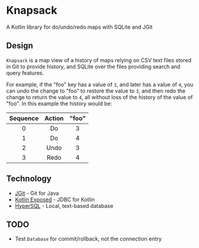# Knapsack

A Kotlin library for do/undo/redo maps with SQLite and JGit

## Design

`Knapsack` is a map view of a history of maps relying on CSV text files
stored in Git to provide history, and SQLite over the files providing search
and query features.

For example, if the "foo" key has a value of `3`, and later has a value of
`4`, you can undo the change to "foo" to restore the value to `3`, and then
redo the change to return the value to `4`, all without loss of the history
of the value of "foo".  In this example the history would be:

| Sequence | Action | "foo" |
|:--------:|:------:|:-----:|
| 0        | Do     | 3     |
| 1        | Do     | 4     |
| 2        | Undo   | 3     |
| 3        | Redo   | 4     |

## Technology

* [JGit](https://github.com/eclipse/jgit) - Git for Java
* [Kotlin Exposed](https://github.com/JetBrains/Exposed) - JDBC for Kotlin
* [HyperSQL](http://hsqldb.org/doc/guide/texttables-chapt.html) - Local,
  text-based database

## TODO

* Test `Database` for commit/rollback, not the connection entry
